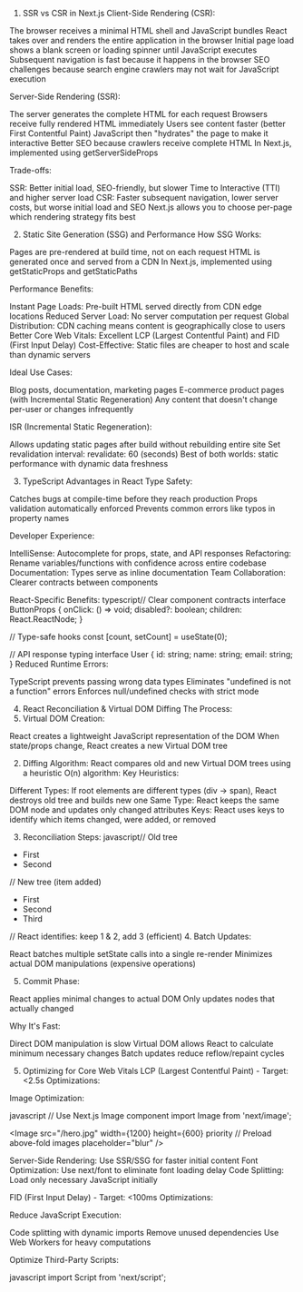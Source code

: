1. SSR vs CSR in Next.js
Client-Side Rendering (CSR):

The browser receives a minimal HTML shell and JavaScript bundles
React takes over and renders the entire application in the browser
Initial page load shows a blank screen or loading spinner until JavaScript executes
Subsequent navigation is fast because it happens in the browser
SEO challenges because search engine crawlers may not wait for JavaScript execution

Server-Side Rendering (SSR):

The server generates the complete HTML for each request
Browsers receive fully rendered HTML immediately
Users see content faster (better First Contentful Paint)
JavaScript then "hydrates" the page to make it interactive
Better SEO because crawlers receive complete HTML
In Next.js, implemented using getServerSideProps

Trade-offs:

SSR: Better initial load, SEO-friendly, but slower Time to Interactive (TTI) and higher server load
CSR: Faster subsequent navigation, lower server costs, but worse initial load and SEO
Next.js allows you to choose per-page which rendering strategy fits best


2. Static Site Generation (SSG) and Performance
How SSG Works:

Pages are pre-rendered at build time, not on each request
HTML is generated once and served from a CDN
In Next.js, implemented using getStaticProps and getStaticPaths

Performance Benefits:

Instant Page Loads: Pre-built HTML served directly from CDN edge locations
Reduced Server Load: No server computation per request
Global Distribution: CDN caching means content is geographically close to users
Better Core Web Vitals: Excellent LCP (Largest Contentful Paint) and FID (First Input Delay)
Cost-Effective: Static files are cheaper to host and scale than dynamic servers

Ideal Use Cases:

Blog posts, documentation, marketing pages
E-commerce product pages (with Incremental Static Regeneration)
Any content that doesn't change per-user or changes infrequently

ISR (Incremental Static Regeneration):

Allows updating static pages after build without rebuilding entire site
Set revalidation interval: revalidate: 60 (seconds)
Best of both worlds: static performance with dynamic data freshness


3. TypeScript Advantages in React
Type Safety:

Catches bugs at compile-time before they reach production
Props validation automatically enforced
Prevents common errors like typos in property names

Developer Experience:

IntelliSense: Autocomplete for props, state, and API responses
Refactoring: Rename variables/functions with confidence across entire codebase
Documentation: Types serve as inline documentation
Team Collaboration: Clearer contracts between components

React-Specific Benefits:
typescript// Clear component contracts
interface ButtonProps {
  onClick: () => void;
  disabled?: boolean;
  children: React.ReactNode;
}

// Type-safe hooks
const [count, setCount] = useState<number>(0);

// API response typing
interface User {
  id: string;
  name: string;
  email: string;
}
Reduced Runtime Errors:

TypeScript prevents passing wrong data types
Eliminates "undefined is not a function" errors
Enforces null/undefined checks with strict mode


4. React Reconciliation & Virtual DOM Diffing
The Process:
1. Virtual DOM Creation:

React creates a lightweight JavaScript representation of the DOM
When state/props change, React creates a new Virtual DOM tree

2. Diffing Algorithm:
React compares old and new Virtual DOM trees using a heuristic O(n) algorithm:
Key Heuristics:

Different Types: If root elements are different types (div → span), React destroys old tree and builds new one
Same Type: React keeps the same DOM node and updates only changed attributes
Keys: React uses keys to identify which items changed, were added, or removed

3. Reconciliation Steps:
javascript// Old tree
<ul>
  <li key="1">First</li>
  <li key="2">Second</li>
</ul>

// New tree (item added)
<ul>
  <li key="1">First</li>
  <li key="2">Second</li>
  <li key="3">Third</li>
</ul>

// React identifies: keep 1 & 2, add 3 (efficient)
4. Batch Updates:

React batches multiple setState calls into a single re-render
Minimizes actual DOM manipulations (expensive operations)

5. Commit Phase:

React applies minimal changes to actual DOM
Only updates nodes that actually changed

Why It's Fast:

Direct DOM manipulation is slow
Virtual DOM allows React to calculate minimum necessary changes
Batch updates reduce reflow/repaint cycles


5. Optimizing for Core Web Vitals
LCP (Largest Contentful Paint) - Target: <2.5s
Optimizations:

Image Optimization:

javascript   // Use Next.js Image component
   import Image from 'next/image';
   
   <Image 
     src="/hero.jpg" 
     width={1200} 
     height={600}
     priority // Preload above-fold images
     placeholder="blur"
   />

Server-Side Rendering: Use SSR/SSG for faster initial content
Font Optimization: Use next/font to eliminate font loading delay
Code Splitting: Load only necessary JavaScript initially

FID (First Input Delay) - Target: <100ms
Optimizations:

Reduce JavaScript Execution:

Code splitting with dynamic imports
Remove unused dependencies
Use Web Workers for heavy computations


Optimize Third-Party Scripts:

javascript   import Script from 'next/script';
   
   <Script 
     src="analytics.js" 
     strategy="lazyOnload" // Load after page interactive
   />
CLS (Cumulative Layout Shift) - Target: <0.1
Optimizations:

Always Specify Image/Video Dimensions:

javascript   <Image width={800} height={400} /> // Reserves space

Avoid Inserting Content Above Existing Content:

Use skeleton screens
Reserve space for dynamic content


Use CSS Aspect Ratio: Prevent layout shifts during loading

General Next.js Optimizations:
javascript// next.config.js
module.exports = {
  images: {
    formats: ['image/avif', 'image/webp'],
    deviceSizes: [640, 750, 828, 1080, 1200],
  },
  swcMinify: true, // Faster minification
  compiler: {
    removeConsole: process.env.NODE_ENV === 'production',
  },
}

6. getServerSideProps vs getStaticProps
getStaticProps (Static Generation):
javascriptexport async function getStaticProps(context) {
  const res = await fetch('https://api.example.com/posts');
  const posts = await res.json();
  
  return {
    props: { posts },
    revalidate: 60, // ISR: Regenerate page every 60 seconds
  }
}
When to Use:

Content doesn't change frequently
Content is same for all users
Page can be pre-rendered ahead of user requests
Examples: Blog posts, documentation, product pages

Benefits:

Blazing fast (served from CDN)
No server computation per request
Excellent SEO and performance


getServerSideProps (Server-Side Rendering):
javascriptexport async function getServerSideProps(context) {
  const { req, res, params, query } = context;
  
  // Access cookies, headers
  const token = req.cookies.token;
  
  const data = await fetch(`https://api.example.com/user/${params.id}`, {
    headers: { Authorization: `Bearer ${token}` }
  });
  
  return {
    props: { user: await data.json() },
    // Optional: Cache the response
    // res.setHeader('Cache-Control', 'public, s-maxage=10')
  }
}
When to Use:

Data changes frequently
Content is personalized per-user
Need access to request-time data (cookies, headers)
Cannot pre-render (authentication required)
Examples: User dashboards, personalized feeds

Benefits:

Always fresh data
Access to request context
Still better SEO than CSR

Key Differences:

Execution Time: getStaticProps runs at build time; getServerSideProps runs on every request
Performance: Static is faster (CDN); SSR has server processing delay
Freshness: Static can be stale (use ISR); SSR is always fresh
Cost: Static is cheaper to scale; SSR requires server resources


7. Global State Management
Redux Toolkit:
javascript// store.js
import { configureStore, createSlice } from '@reduxjs/toolkit';

const userSlice = createSlice({
  name: 'user',
  initialState: { profile: null, isLoading: false },
  reducers: {
    setUser: (state, action) => {
      state.profile = action.payload; // Immer allows mutation syntax
    },
    setLoading: (state, action) => {
      state.isLoading = action.payload;
    }
  }
});

export const { setUser, setLoading } = userSlice.actions;

export const store = configureStore({
  reducer: {
    user: userSlice.reducer,
  }
});

// Component usage
import { useSelector, useDispatch } from 'react-redux';

function Profile() {
  const user = useSelector(state => state.user.profile);
  const dispatch = useDispatch();
  
  const updateUser = (data) => {
    dispatch(setUser(data));
  };
}
Benefits:

Strong DevTools for debugging
Middleware support (thunks, sagas)
Time-travel debugging
Great for large, complex applications


Zustand (Lightweight Alternative):
javascript// store.js
import create from 'zustand';
import { persist } from 'zustand/middleware';

export const useStore = create(
  persist(
    (set) => ({
      user: null,
      isLoading: false,
      setUser: (user) => set({ user }),
      setLoading: (isLoading) => set({ isLoading }),
      logout: () => set({ user: null }),
    }),
    {
      name: 'user-storage', // LocalStorage key
    }
  )
);

// Component usage (much simpler!)
function Profile() {
  const user = useStore(state => state.user);
  const setUser = useStore(state => state.setUser);
  
  // Or select multiple
  const { user, setUser, logout } = useStore();
}
Benefits:

Minimal boilerplate
No providers needed
Built-in persistence
Excellent performance (selective subscriptions)
Perfect for small to medium apps

Comparison:

Redux Toolkit: Best for enterprise apps, complex async logic, need for middleware
Zustand: Best for simpler apps, faster development, less boilerplate
Context API: Built-in React solution, good for theme/auth, but performance issues with frequent updates


8. API Calls in Next.js
Native Fetch (Modern Approach):
javascript// In Server Components (Next.js 13+ App Router)
async function Page() {
  const res = await fetch('https://api.example.com/data', {
    cache: 'no-store', // or 'force-cache'
    next: { revalidate: 60 } // ISR
  });
  const data = await res.json();
  
  return <div>{data.title}</div>;
}

// In Client Components
'use client';
import { useEffect, useState } from 'react';

function ClientPage() {
  const [data, setData] = useState(null);
  
  useEffect(() => {
    fetch('/api/data')
      .then(res => res.json())
      .then(setData);
  }, []);
}

Axios (Feature-Rich):
javascriptimport axios from 'axios';

// Create instance with defaults
const api = axios.create({
  baseURL: 'https://api.example.com',
  timeout: 10000,
  headers: { 'Content-Type': 'application/json' }
});

// Interceptors for auth
api.interceptors.request.use(config => {
  const token = localStorage.getItem('token');
  if (token) {
    config.headers.Authorization = `Bearer ${token}`;
  }
  return config;
});

// Error handling
api.interceptors.response.use(
  response => response,
  error => {
    if (error.response?.status === 401) {
      // Redirect to login
    }
    return Promise.reject(error);
  }
);

// Usage
const { data } = await api.get('/users');
await api.post('/users', { name: 'John' });
Benefits:

Automatic JSON transformation
Request/response interceptors
Better error handling
Request cancellation
Progress tracking for uploads


SWR (Data Fetching Hook by Vercel):
javascriptimport useSWR from 'swr';

const fetcher = url => fetch(url).then(r => r.json());

function Profile() {
  const { data, error, isLoading, mutate } = useSWR(
    '/api/user',
    fetcher,
    {
      revalidateOnFocus: true,
      revalidateOnReconnect: true,
      refreshInterval: 0, // Polling interval
    }
  );
  
  if (error) return <div>Failed to load</div>;
  if (isLoading) return <div>Loading...</div>;
  
  // Optimistic UI update
  const updateUser = async (newData) => {
    mutate(newData, false); // Update UI immediately
    await fetch('/api/user', { method: 'PUT', body: JSON.stringify(newData) });
    mutate(); // Revalidate
  };
  
  return <div>{data.name}</div>;
}
Benefits:

Built-in caching
Automatic revalidation
Optimistic UI updates
Deduplication of requests
Pagination and infinite loading support
Focus tracking and network status revalidation


React Query (TanStack Query) - Most Powerful:
javascriptimport { useQuery, useMutation, useQueryClient } from '@tanstack/react-query';

function Users() {
  const queryClient = useQueryClient();
  
  // Fetch data
  const { data, isLoading, error } = useQuery({
    queryKey: ['users'],
    queryFn: () => fetch('/api/users').then(r => r.json()),
    staleTime: 5000, // Consider data fresh for 5s
    cacheTime: 10 * 60 * 1000, // Keep in cache for 10min
  });
  
  // Mutations
  const mutation = useMutation({
    mutationFn: (newUser) => fetch('/api/users', {
      method: 'POST',
      body: JSON.stringify(newUser),
    }),
    onSuccess: () => {
      queryClient.invalidateQueries({ queryKey: ['users'] });
    },
  });
  
  return (
    <button onClick={() => mutation.mutate({ name: 'New User' })}>
      Add User
    </button>
  );
}
Recommendation:

Simple projects: Native fetch
Need interceptors/config: Axios
Real-time data: SWR or React Query
Complex data needs: React Query (best caching, background updates)


9. Tailwind CSS Benefits
Utility-First Advantages:
1. Rapid Development:
jsx// Traditional CSS
<button className="custom-button primary-button">Click</button>
// Requires separate CSS file with .custom-button {...}

// Tailwind
<button className="bg-blue-500 hover:bg-blue-600 text-white px-4 py-2 rounded">
  Click
</button>
// Styled directly in markup, no context switching
2. No CSS Bloat:

PurgeCSS removes unused styles in production
Final CSS bundle is tiny (often <10KB)
Traditional CSS grows as project grows

3. Consistency:
jsx// Design system built-in
className="text-lg" // Always 1.125rem
className="p-4" // Always 1rem padding
className="bg-blue-500" // Always same shade

// Prevents: font-size: 1.123rem, padding: 17px (random values)
4. Responsive Design:
jsx<div className="w-full md:w-1/2 lg:w-1/3">
  {/* Mobile: full width, Tablet: half, Desktop: third */}
</div>
5. No Naming Fatigue:

No need to invent class names (.hero-section-primary-button-large)
No BEM complexity
No specificity wars

6. Easy Theme Customization:
javascript// tailwind.config.js
module.exports = {
  theme: {
    extend: {
      colors: {
        brand: '#FF6B6B',
      }
    }
  }
}

// Use: className="bg-brand"
7. Performance:

Smaller bundle size than Bootstrap/MaterialUI
Atomic CSS = high reusability
No runtime JavaScript (unlike styled-components)

Comparison with CSS Modules:

CSS Modules: Scoped styles, but still write CSS separately
Tailwind: Faster, no context switching, built-in design system
Both prevent global namespace pollution


10. Responsive Design with Tailwind
Breakpoint System:
jsx<div className="
  text-sm          // Base (mobile-first)
  md:text-base     // ≥768px
  lg:text-lg       // ≥1024px
  xl:text-xl       // ≥1280px
  2xl:text-2xl     // ≥1536px
">
  Responsive Text
</div>
Mobile-First Philosophy:

Default styles apply to all sizes
Add prefixes for larger screens
Reduces CSS bloat


Layout Patterns:
1. Responsive Grid:
jsx<div className="
  grid 
  grid-cols-1        // 1 column on mobile
  md:grid-cols-2     // 2 columns on tablet
  lg:grid-cols-3     // 3 columns on desktop
  gap-4
">
  <Card />
  <Card />
  <Card />
</div>
2. Flex Layouts:
jsx<nav className="
  flex 
  flex-col           // Vertical on mobile
  md:flex-row        // Horizontal on tablet+
  items-center 
  justify-between
  gap-4
">
  <Logo />
  <Menu />
</nav>
3. Hiding Elements:
jsx<div className="hidden md:block">Desktop Only</div>
<div className="md:hidden">Mobile Only</div>
4. Container with Max Width:
jsx<div className="
  container          // Centers content
  mx-auto           // Horizontal margin auto
  px-4              // Padding on mobile
  md:px-6           // More padding on tablet
  lg:px-8           // Even more on desktop
">
  Content
</div>

Advanced Techniques:
Custom Breakpoints:
javascript// tailwind.config.js
module.exports = {
  theme: {
    screens: {
      'tablet': '640px',
      'laptop': '1024px',
      'desktop': '1280px',
    }
  }
}

// Usage: className="tablet:text-lg laptop:text-xl"
Arbitrary Values:
jsx<div className="w-[347px] md:w-[600px]">
  {/* Custom widths when needed */}
</div>
Group Hover (Parent-Child Interaction):
jsx<div className="group">
  <img className="group-hover:opacity-75" />
  <div className="opacity-0 group-hover:opacity-100">
    Overlay appears on hover
  </div>
</div>
Dark Mode:
jsx<div className="bg-white dark:bg-gray-900 text-black dark:text-white">
  Adapts to system preference
</div>

11. useEffect vs useLayoutEffect
useEffect (Most Common):
javascriptuseEffect(() => {
  // Runs AFTER browser paints
  fetchData();
  document.title = 'New Title';
}, [dependencies]);
Timing:

Component renders
Browser paints to screen
useEffect runs asynchronously

Use Cases:

Data fetching
Setting up subscriptions
Logging/analytics
Most side effects

Benefits:

Non-blocking (better performance)
User sees updates faster


useLayoutEffect (Synchronous):
javascriptuseLayoutEffect(() => {
  // Runs BEFORE browser paints
  // Measure DOM elements
  const height = elementRef.current.offsetHeight;
  setHeight(height);
}, [dependencies]);
Timing:

Component renders
useLayoutEffect runs synchronously
Browser paints (with updated DOM)

Use Cases:

DOM measurements (getBoundingClientRect)
Scroll position manipulation
Animations that need to synchronize with paint
Preventing visual flicker


Example - When useLayoutEffect is Necessary:
javascript// ❌ BAD: Visual flicker
function Tooltip() {
  const [position, setPosition] = useState({ x: 0, y: 0 });
  
  useEffect(() => {
    // Browser paints tooltip at (0,0) first
    // Then moves it (user sees flicker)
    const rect = tooltipRef.current.getBoundingClientRect();
    setPosition(calculatePosition(rect));
  }, []);
  
  return <div ref={tooltipRef} style={position}>Tooltip</div>;
}

// ✅ GOOD: No flicker
function Tooltip() {
  const [position, setPosition] = useState({ x: 0, y: 0 });
  
  useLayoutEffect(() => {
    // Position calculated BEFORE paint
    // User never sees tooltip at wrong position
    const rect = tooltipRef.current.getBoundingClientRect();
    setPosition(calculatePosition(rect));
  }, []);
  
  return <div ref={tooltipRef} style={position}>Tooltip</div>;
}
Warning:

useLayoutEffect blocks painting (can cause performance issues)
Use only when visual consistency is critical
99% of the time, useEffect is correct choice


12. Securing Environment Variables
Next.js Environment Variables:
1. Server-Side Only (Secure):
bash# .env.local
DATABASE_URL=postgresql://...
API_SECRET_KEY=sk_live_...
STRIPE_SECRET_KEY=sk_test_...

# These NEVER go to browser
# Access in getServerSideProps, API routes, Server Components
2. Client-Side (Public):
bash# Must prefix with NEXT_PUBLIC_
NEXT_PUBLIC_API_URL=https://api.example.com
NEXT_PUBLIC_ANALYTICS_ID=GA-123456

# These ARE exposed in browser bundle
# Only use for non-sensitive data

Best Practices:
1. Never Commit Secrets:
bash# .gitignore
.env.local
.env.development.local
.env.production.local
```

**2. Environment-Specific Files:**
```
.env.local          # Local development (gitignored)
.env.development    # Development defaults (can commit)
.env.production     # Production config (deploy platform)
3. Use API Routes as Proxy:
javascript// pages/api/stripe.js (server-side)
export default async function handler(req, res) {
  const stripe = require('stripe')(process.env.STRIPE_SECRET_KEY);
  
  const session = await stripe.checkout.sessions.create({...});
  res.json({ sessionId: session.id });
}

// Client-side
fetch('/api/stripe').then(r => r.json());
// Secret key never exposed
4. Deployment Platforms:

Vercel: Add variables in Project Settings
Netlify: Environment variables in Site Settings
AWS: Use Secrets Manager or Parameter Store

5. Validation:
javascript// lib/env.js
const requiredEnvVars = [
  'DATABASE_URL',
  'NEXT_PUBLIC_API_URL',
];

requiredEnvVars.forEach(varName => {
  if (!process.env[varName]) {
    throw new Error(`Missing required environment variable: ${varName}`);
  }
});
6. Type Safety:
typescript// env.d.ts
declare global {
  namespace NodeJS {
    interface ProcessEnv {
      DATABASE_URL: string;
      NEXT_PUBLIC_API_URL: string;
      STRIPE_SECRET_KEY: string;
    }
  }
}

13. Reducing Bundle Size
1. Dynamic Imports (Code Splitting):
javascript// ❌ BAD: Loads immediately
import HeavyChart from 'react-charts';

// ✅ GOOD: Loads only when needed
import dynamic from 'next/dynamic';

const HeavyChart = dynamic(() => import('react-charts'), {
  loading: () => <p>Loading chart...</p>,
  ssr: false // Don't render on server
});

// Or with React.lazy
const HeavyChart = lazy(() => import('react-charts'));
2. Analyze Bundle:
bashnpm install --save-dev @next/bundle-analyzer

# next.config.js
const withBundleAnalyzer = require('@next/bundle-analyzer')({
  enabled: process.env.ANALYZE === 'true',
});

module.exports = withBundleAnalyzer({...});

# Run: ANALYZE=true npm run build
3. Tree Shaking (Import Specific Modules):
javascript// ❌ BAD: Imports entire lodash (70KB)
import _ from 'lodash';
_.debounce(fn, 300);

// ✅ GOOD: Imports only debounce (~2KB)
import debounce from 'lodash/debounce';
debounce(fn, 300);

// Or use ES modules version
import { debounce } from 'lodash-es';
4. Remove Unused Dependencies:
bashnpm install -g depcheck
depcheck
# Remove packages that aren't used
5. Optimize Images:
javascriptimport Image from 'next/image';

<Image 
  src="/large-image.jpg"
  width={800}
  height={600}
  quality={75} // Default 75 is good balance
  loading="lazy" // Lazy load off-screen images
/>
6. Use Modern Build Tools:
javascript// next.config.js
module.exports = {
  swcMinify: true, // Faster than Terser
  compiler: {
    removeConsole: process.env.NODE_ENV === 'production',
  },
}
7. Lazy Load Non-Critical CSS:
javascript// Critical CSS inline, defer non-critical
<link rel="preload" href="/critical.css" as="style" />
<link rel="stylesheet" href="/non-critical.css" media="print" onload="this.media='all'" />
8. Use Lighter Alternatives:

date-fns instead of moment.js (saves ~50KB)
axios → native fetch (saves ~15KB)
lodash → native ES6 methods when possible

9. Polyfill Only What's Needed:
javascript// next.config.js
module.exports = {
  experimental: {
    modern BuildTarget: true, // Skips polyfills for modern browsers
  },
}
```

---

## 14. Dynamic Routing in Next.js

**File-Based Routing:**

**1. Simple Dynamic Routes:**
```
pages/
  posts/
    [id].js        → /posts/123
    [slug].js      → /posts/my-post
javascript// pages/posts/[id].js
import { useRouter } from 'next/router';

export default function Post() {
  const router = useRouter();
  const { id } = router.query; // Access dynamic parameter
  
  return <div>Post ID: {id}</div>;
}

// With getStaticProps
export async function getStaticPaths() {
  // Define which paths to pre-render
  return {
    paths: [
      { params: { id: '1' } },
      { params: { id: '2' } },
    ],
    fallback: 'blocking', // or false, true
  };
}

export async function getStaticProps({ params }) {
  const post = await fetchPost(params.id);
  return { props: { post } };
}
```

**2. Catch-All Routes:**
```
pages/
  docs/
    [...slug].js   → /docs/a, /docs/a/b, /docs/a/b/c
javascript// pages/docs/[...slug].js
export default function Docs() {
  const router = useRouter();
  const { slug } = router.query;
  // slug is an array: /docs/a/b/c → ['a', 'b', 'c']
  
  return <div>Path: {slug?.join('/')}</div>;
}
```

**3. Optional Catch-All:**
```
pages/
  shop/
    [[...slug]].js → /shop, /shop/electronics, /shop/electronics/phones
```

**4. Multiple Dynamic Segments:**
```
pages/
  [category]/
    [product]/
      [variant].js → /shoes/nike/red-size-10
```

---

**App Router (Next.js 13+):**
```
app/
  posts/
    [id]/
      page.tsx     → /posts/123
      
export default function Post({ params }) {
  return <div>Post: {params.id}</div>;
}

// Generate static params
export async function generateStaticParams() {
  const posts = await fetchPosts();
  return posts.map(post => ({  id: post.id }));
}
Programmatic Navigation:
javascriptimport { useRouter } from 'next/router';

function Component() {
  const router = useRouter();
  
  // Navigate
  router.push('/posts/123');
  router.push({
    pathname: '/posts/[id]',
    query: { id: 123 },
  });
  
  // Replace (no history entry)
  router.replace('/posts/123');
  
  // Go back
  router.back();
}

15. Hydration in Next.js
What is Hydration?
The process where React attaches event listeners and makes server-rendered HTML interactive.
The Process:
1. Server-Side:
javascript// Server generates HTML
<button class="px-4 py-2">Click Me</button>
// Sent to browser (non-interactive)
2. Browser Receives HTML:

User sees content immediately (fast First Contentful Paint)
But buttons don't work yet (no JavaScript)

3. JavaScript Loads:
javascript// React bundle downloads and executes
// React "hydrates" the existing HTML
4. Hydration:
javascript// React attaches event listeners
<button onClick={handleClick}>Click Me</button>
// Now interactive!

Hydration Mismatches (Common Errors):
javascript// ❌RetryClaude does not have the ability to run the code it generates yet.TIContinuejavascript// ❌ BAD: Server and client render different content
function Component() {
  const [mounted, setMounted] = useState(false);
  
  // Server renders: "Server time: undefined"
  // Client renders: "Server time: 3:45 PM"
  // MISMATCH ERROR!
  return <div>Server time: {new Date().toLocaleTimeString()}</div>;
}

// ✅ GOOD: Render same content, then update
function Component() {
  const [time, setTime] = useState(null);
  
  useEffect(() => {
    // Only runs on client after hydration
    setTime(new Date().toLocaleTimeString());
  }, []);
  
  return <div>Server time: {time || 'Loading...'}</div>;
}
Common Causes of Mismatches:

Using browser-only APIs during SSR (localStorage, window)
Random values (Math.random(), Date.now())
Conditional rendering based on client state
Third-party scripts injecting content

Preventing Mismatches:
javascript// Check if running on client
if (typeof window !== 'undefined') {
  // Safe to use browser APIs
}

// Or use dynamic imports with ssr: false
const ClientOnlyComponent = dynamic(
  () => import('./ClientOnly'),
  { ssr: false }
);

Selective Hydration (React 18+):
React can prioritize which components to hydrate first based on user interaction:
javascript// User clicks button before full hydration
// React prioritizes hydrating that component first
Benefits:

Faster Time to Interactive (TTI)
Page feels responsive sooner
Better user experience on slow connections


16. Lazy Loading Implementation
1. Component Lazy Loading:
javascript// React.lazy (Client Components)
import { lazy, Suspense } from 'react';

const HeavyComponent = lazy(() => import('./HeavyComponent'));

function Page() {
  return (
    <Suspense fallback={<div>Loading...</div>}>
      <HeavyComponent />
    </Suspense>
  );
}

// Next.js dynamic imports
import dynamic from 'next/dynamic';

const DynamicComponent = dynamic(() => import('./Heavy'), {
  loading: () => <Skeleton />,
  ssr: false, // Don't render on server
});

// Load only when visible
const LazyModal = dynamic(() => import('./Modal'), {
  suspense: true,
});

function App() {
  const [showModal, setShowModal] = useState(false);
  
  return (
    <>
      <button onClick={() => setShowModal(true)}>Open</button>
      {showModal && (
        <Suspense fallback={<div>Loading modal...</div>}>
          <LazyModal />
        </Suspense>
      )}
    </>
  );
}

2. Image Lazy Loading:
javascript// Next.js Image component (automatic lazy loading)
import Image from 'next/image';

<Image 
  src="/large-image.jpg"
  width={800}
  height={600}
  loading="lazy" // Default for images below fold
  placeholder="blur" // Show blur while loading
  blurDataURL="data:image/..." // Or use automatic blur
/>

// Native HTML (modern browsers)
<img 
  src="image.jpg" 
  loading="lazy" 
  decoding="async"
/>
Advanced Image Techniques:
javascript// Intersection Observer for custom lazy loading
import { useEffect, useRef, useState } from 'react';

function LazyImage({ src, alt }) {
  const [isVisible, setIsVisible] = useState(false);
  const imgRef = useRef();
  
  useEffect(() => {
    const observer = new IntersectionObserver(
      ([entry]) => {
        if (entry.isIntersecting) {
          setIsVisible(true);
          observer.disconnect();
        }
      },
      { rootMargin: '100px' } // Start loading 100px before visible
    );
    
    if (imgRef.current) {
      observer.observe(imgRef.current);
    }
    
    return () => observer.disconnect();
  }, []);
  
  return (
    <img
      ref={imgRef}
      src={isVisible ? src : '/placeholder.jpg'}
      alt={alt}
    />
  );
}
```

---

**3. Route-Based Code Splitting:**

Next.js automatically splits code by route:
```
pages/
  index.js        → bundle: index-[hash].js
  about.js        → bundle: about-[hash].js
  posts/[id].js   → bundle: [id]-[hash].js
Each page only loads its required JavaScript.

4. Library Lazy Loading:
javascript// Load heavy library only when needed
async function handleExport() {
  // xlsx library not loaded until export clicked
  const XLSX = await import('xlsx');
  const workbook = XLSX.utils.book_new();
  // ... export logic
}

<button onClick={handleExport}>Export to Excel</button>

5. Lazy Loading with Intersection Observer:
javascript// For lists, carousels, infinite scroll
function InfiniteScroll() {
  const [items, setItems] = useState([]);
  const [page, setPage] = useState(1);
  const loaderRef = useRef(null);
  
  useEffect(() => {
    const observer = new IntersectionObserver(
      (entries) => {
        if (entries[0].isIntersecting) {
          loadMore();
        }
      },
      { threshold: 0.5 }
    );
    
    if (loaderRef.current) {
      observer.observe(loaderRef.current);
    }
    
    return () => observer.disconnect();
  }, []);
  
  const loadMore = async () => {
    const newItems = await fetchItems(page);
    setItems(prev => [...prev, ...newItems]);
    setPage(prev => prev + 1);
  };
  
  return (
    <>
      {items.map(item => <Item key={item.id} data={item} />)}
      <div ref={loaderRef}>Loading more...</div>
    </>
  );
}

6. Font Lazy Loading:
javascript// next.config.js with next/font
import { Inter, Roboto_Mono } from 'next/font/google';

const inter = Inter({
  subsets: ['latin'],
  display: 'swap', // Avoid invisible text while loading
  preload: true, // Preload critical fonts
});

const robotoMono = Roboto_Mono({
  subsets: ['latin'],
  display: 'swap',
  preload: false, // Lazy load non-critical fonts
});
Benefits of Lazy Loading:

Faster initial page load
Reduced bandwidth usage
Better Core Web Vitals
Improved user experience (progressive loading)


17. SEO Optimization in Next.js
1. Meta Tags with next/head:
javascriptimport Head from 'next/head';

function Page({ post }) {
  return (
    <>
      <Head>
        <title>{post.title} | My Blog</title>
        <meta name="description" content={post.excerpt} />
        
        {/* Open Graph (Facebook, LinkedIn) */}
        <meta property="og:title" content={post.title} />
        <meta property="og:description" content={post.excerpt} />
        <meta property="og:image" content={post.imageUrl} />
        <meta property="og:url" content={`https://example.com/posts/${post.slug}`} />
        <meta property="og:type" content="article" />
        
        {/* Twitter Card */}
        <meta name="twitter:card" content="summary_large_image" />
        <meta name="twitter:title" content={post.title} />
        <meta name="twitter:description" content={post.excerpt} />
        <meta name="twitter:image" content={post.imageUrl} />
        
        {/* Canonical URL */}
        <link rel="canonical" href={`https://example.com/posts/${post.slug}`} />
        
        {/* Structured Data (JSON-LD) */}
        <script
          type="application/ld+json"
          dangerouslySetInnerHTML={{
            __html: JSON.stringify({
              "@context": "https://schema.org",
              "@type": "BlogPosting",
              "headline": post.title,
              "description": post.excerpt,
              "image": post.imageUrl,
              "author": {
                "@type": "Person",
                "name": post.author
              },
              "datePublished": post.publishedAt,
            })
          }}
        />
      </Head>
      
      <article>{/* Content */}</article>
    </>
  );
}

2. App Router Metadata (Next.js 13+):
javascript// app/posts/[slug]/page.tsx
import { Metadata } from 'next';

export async function generateMetadata({ params }): Promise<Metadata> {
  const post = await getPost(params.slug);
  
  return {
    title: post.title,
    description: post.excerpt,
    openGraph: {
      title: post.title,
      description: post.excerpt,
      images: [post.imageUrl],
      type: 'article',
    },
    twitter: {
      card: 'summary_large_image',
      title: post.title,
      description: post.excerpt,
      images: [post.imageUrl],
    },
    alternates: {
      canonical: `https://example.com/posts/${params.slug}`,
    },
  };
}

3. Sitemap Generation:
javascript// pages/sitemap.xml.js
export async function getServerSideProps({ res }) {
  const posts = await getAllPosts();
  
  const sitemap = `<?xml version="1.0" encoding="UTF-8"?>
    <urlset xmlns="http://www.sitemaps.org/schemas/sitemap/0.9">
      <url>
        <loc>https://example.com</loc>
        <changefreq>daily</changefreq>
        <priority>1.0</priority>
      </url>
      ${posts.map(post => `
        <url>
          <loc>https://example.com/posts/${post.slug}</loc>
          <lastmod>${post.updatedAt}</lastmod>
          <changefreq>weekly</changefreq>
          <priority>0.8</priority>
        </url>
      `).join('')}
    </urlset>
  `;
  
  res.setHeader('Content-Type', 'text/xml');
  res.write(sitemap);
  res.end();
  
  return { props: {} };
}

export default function Sitemap() {}

4. Robots.txt:
javascript// pages/robots.txt.js
export async function getServerSideProps({ res }) {
  const robots = `User-agent: *
Allow: /
Disallow: /api/
Disallow: /admin/

Sitemap: https://example.com/sitemap.xml
  `;
  
  res.setHeader('Content-Type', 'text/plain');
  res.write(robots);
  res.end();
  
  return { props: {} };
}

export default function Robots() {}

5. Semantic HTML:
javascriptfunction Article({ post }) {
  return (
    <article itemScope itemType="https://schema.org/BlogPosting">
      <header>
        <h1 itemProp="headline">{post.title}</h1>
        <time itemProp="datePublished" dateTime={post.publishedAt}>
          {formatDate(post.publishedAt)}
        </time>
        <address itemProp="author" itemScope itemType="https://schema.org/Person">
          <span itemProp="name">{post.author}</span>
        </address>
      </header>
      
      <div itemProp="articleBody">
        {post.content}
      </div>
    </article>
  );
}

6. Image Optimization for SEO:
javascript<Image
  src="/product.jpg"
  alt="Red Nike Running Shoes - Size 10" // Descriptive alt text
  width={800}
  height={600}
  priority // For above-fold images
/>

// Also optimize filenames: product-red-nike-shoes.jpg
// Not: IMG_1234.jpg

7. Performance = SEO:

Google uses Core Web Vitals as ranking factor
Use SSG/SSR for instant content visibility
Optimize images, fonts, JavaScript
Minimize CLS (layout shifts)


8. Internal Linking:
javascriptimport Link from 'next/link';

<Link href="/related-post" prefetch={true}>
  Read more about React optimization
</Link>
// Descriptive anchor text helps SEO

9. International SEO (i18n):
javascript// next.config.js
module.exports = {
  i18n: {
    locales: ['en', 'es', 'fr'],
    defaultLocale: 'en',
  },
}

// Automatic hreflang tags
<link rel="alternate" hreflang="en" href="https://example.com/en/page" />
<link rel="alternate" hreflang="es" href="https://example.com/es/page" />

18. Frontend Testing Tools
1. Jest (Unit Testing):
javascript// component.test.js
import { render, screen } from '@testing-library/react';
import Button from './Button';

describe('Button Component', () => {
  test('renders button with correct text', () => {
    render(<Button>Click Me</Button>);
    const button = screen.getByRole('button', { name: /click me/i });
    expect(button).toBeInTheDocument();
  });
  
  test('calls onClick handler when clicked', () => {
    const handleClick = jest.fn();
    render(<Button onClick={handleClick}>Click</Button>);
    
    const button = screen.getByRole('button');
    button.click();
    
    expect(handleClick).toHaveBeenCalledTimes(1);
  });
  
  test('is disabled when disabled prop is true', () => {
    render(<Button disabled>Click</Button>);
    const button = screen.getByRole('button');
    expect(button).toBeDisabled();
  });
});

// Testing hooks
import { renderHook, act } from '@testing-library/react';
import useCounter from './useCounter';

test('should increment counter', () => {
  const { result } = renderHook(() => useCounter());
  
  act(() => {
    result.current.increment();
  });
  
  expect(result.current.count).toBe(1);
});
Jest Configuration:
javascript// jest.config.js
module.exports = {
  testEnvironment: 'jsdom',
  setupFilesAfterEnv: ['<rootDir>/jest.setup.js'],
  moduleNameMapper: {
    '^@/(.*)$': '<rootDir>/src/$1',
    '\\.(css|less|scss)$': 'identity-obj-proxy',
  },
  coverageThreshold: {
    global: {
      branches: 80,
      functions: 80,
      lines: 80,
    },
  },
};

2. React Testing Library (Component Testing):
javascriptimport { render, screen, waitFor, fireEvent } from '@testing-library/react';
import userEvent from '@testing-library/user-event';
import UserProfile from './UserProfile';

test('displays user data after loading', async () => {
  // Mock API
  global.fetch = jest.fn(() =>
    Promise.resolve({
      json: () => Promise.resolve({ name: 'John', email: 'john@example.com' }),
    })
  );
  
  render(<UserProfile userId="123" />);
  
  // Initially shows loading
  expect(screen.getByText(/loading/i)).toBeInTheDocument();
  
  // Wait for data to load
  await waitFor(() => {
    expect(screen.getByText('John')).toBeInTheDocument();
  });
  
  expect(screen.getByText('john@example.com')).toBeInTheDocument();
});

test('handles form submission', async () => {
  const user = userEvent.setup();
  const onSubmit = jest.fn();
  
  render(<ContactForm onSubmit={onSubmit} />);
  
  // Type in form fields
  await user.type(screen.getByLabelText(/name/i), 'John Doe');
  await user.type(screen.getByLabelText(/email/i), 'john@example.com');
  
  // Submit form
  await user.click(screen.getByRole('button', { name: /submit/i }));
  
  expect(onSubmit).toHaveBeenCalledWith({
    name: 'John Doe',
    email: 'john@example.com',
  });
});
Best Practices:

Query by role/label (accessibility-focused)
Avoid testing implementation details
Test user behavior, not internal state
Use userEvent instead of fireEvent for realistic interactions


3. Cypress (E2E Testing):
javascript// cypress/e2e/login.cy.js
describe('Login Flow', () => {
  beforeEach(() => {
    cy.visit('/login');
  });
  
  it('should login successfully with valid credentials', () => {
    cy.get('[data-testid="email-input"]').type('user@example.com');
    cy.get('[data-testid="password-input"]').type('password123');
    cy.get('[data-testid="submit-button"]').click();
    
    // Assert redirect
    cy.url().should('include', '/dashboard');
    cy.contains('Welcome back!').should('be.visible');
  });
  
  it('should show error with invalid credentials', () => {
    cy.get('[data-testid="email-input"]').type('wrong@example.com');
    cy.get('[data-testid="password-input"]').type('wrongpass');
    cy.get('[data-testid="submit-button"]').click();
    
    cy.contains('Invalid credentials').should('be.visible');
    cy.url().should('include', '/login'); // Stay on login page
  });
  
  it('should persist login after page refresh', () => {
    cy.login('user@example.com', 'password123'); // Custom command
    cy.reload();
    cy.url().should('include', '/dashboard');
  });
});

// cypress/support/commands.js
Cypress.Commands.add('login', (email, password) => {
  cy.visit('/login');
  cy.get('[data-testid="email-input"]').type(email);
  cy.get('[data-testid="password-input"]').type(password);
  cy.get('[data-testid="submit-button"]').click();
  cy.url().should('include', '/dashboard');
});

// API mocking
cy.intercept('POST', '/api/login', {
  statusCode: 200,
  body: { token: 'fake-token', user: { name: 'John' } },
}).as('loginRequest');

cy.wait('@loginRequest');

